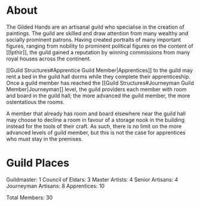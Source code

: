 # About
The Gilded Hands are an artisanal guild who specialise in the creation of paintings. The guild are skilled and draw attention from many wealthy and socially prominent patrons. Having created portraits of many important figures, ranging from nobility to prominent political figures on the content of [[Ipthir]], the guild gained a reputation by winning commissions from many royal houses across the continent.

[[Guild Structures#Apprentice Guild Member|Apprentices]] to the guild may rent a bed in the guild hall dorms while they complete their apprenticeship. Once a guild member has reached the [[Guild Structures#Journeyman Guild Member|Journeyman]] level, the guild providers each member with room and board in the guild hall; the more advanced the guild member, the more ostentatious the rooms.

A member that already has room and board elsewhere near the guild hall may choose to decline a room in favour of a storage nook in the building instead for the tools of their craft. As such, there is no limit on the more advanced levels of guild member, but this is not the case for apprentices who must stay in the premises.

# Guild Places
Guildmaster: 1
Council of Eldars: 3
Master Artists: 4
Senior Artisans: 4
Journeyman Artisans: 8
Apprentices: 10

Total Members: 30